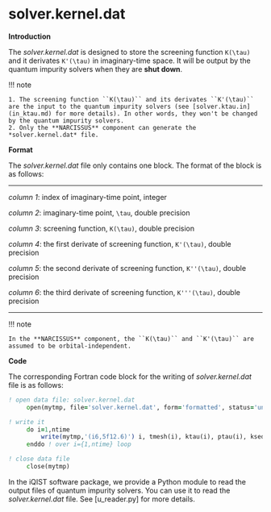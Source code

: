 # solver.kernel.dat

**Introduction**

The *solver.kernel.dat* is designed to store the screening function ``K(\tau)`` and it derivates ``K'(\tau)`` in imaginary-time space. It will be output by the quantum impurity solvers when they are **shut down**.

!!! note

    1. The screening function ``K(\tau)`` and its derivates ``K'(\tau)`` are the input to the quantum impurity solvers (see [solver.ktau.in](in_ktau.md) for more details). In other words, they won't be changed by the quantum impurity solvers.
    2. Only the **NARCISSUS** component can generate the *solver.kernel.dat* file.

**Format**

The *solver.kernel.dat* file only contains one block. The format of the block is as follows:

---

*column 1*: index of imaginary-time point, integer

*column 2*: imaginary-time point, ``\tau``, double precision

*column 3*: screening function, ``K(\tau)``, double precision

*column 4*: the first derivate of screening function, ``K'(\tau)``, double precision

*column 5*: the second derivate of screening function, ``K''(\tau)``, double precision

*column 6*: the third derivate of screening function, ``K'''(\tau)``, double precision

---

!!! note

    In the **NARCISSUS** component, the ``K(\tau)`` and ``K'(\tau)`` are assumed to be orbital-independent.

**Code**

The corresponding Fortran code block for the writing of *solver.kernel.dat* file is as follows:

```fortran
! open data file: solver.kernel.dat
     open(mytmp, file='solver.kernel.dat', form='formatted', status='unknown')

! write it
     do i=1,ntime
         write(mytmp,'(i6,5f12.6)') i, tmesh(i), ktau(i), ptau(i), ksed(i), psed(i)
     enddo ! over i={1,ntime} loop

! close data file
     close(mytmp)
```

In the iQIST software package, we provide a Python module to read the output files of quantum impurity solvers. You can use it to read the *solver.kernel.dat* file. See [u_reader.py] for more details.
